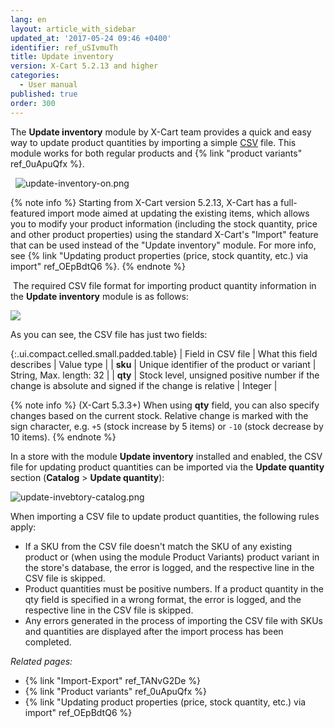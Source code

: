 ```yaml
---
lang: en
layout: article_with_sidebar
updated_at: '2017-05-24 09:46 +0400'
identifier: ref_uSIvmuTh
title: Update inventory
version: X-Cart 5.2.13 and higher
categories:
  - User manual
published: true
order: 300
---
```


The **Update inventory** module by X-Cart team provides a quick and easy way to update product quantities by importing a simple [CSV](https://en.wikipedia.org/wiki/Comma-separated_values) file. This module works for both regular products and {% link "product variants" ref_0uApuQfx %}.

   ![update-inventory-on.png]({{site.baseurl}}/attachments/ref_uSIvmuTh/update-inventory-on.png)
 
{% note info %}
Starting from X-Cart version 5.2.13, X-Cart has a full-featured import mode aimed at updating the existing items, which allows you to modify your product information (including the stock quantity, price and other product properties) using the standard X-Cart's "Import" feature that can be used instead of the "Update inventory" module. For more info, see {% link "Updating product properties (price, stock quantity, etc.) via import" ref_OEpBdtQ6 %}.
{% endnote %}

 The required CSV file format for importing product quantity information in the **Update inventory** module is as follows:

![]({{site.baseurl}}/attachments/9306477/9438201.png)

As you can see, the CSV file has just two fields:

{:.ui.compact.celled.small.padded.table}
| Field in CSV file | What this field describes | Value type |
| **sku** | Unique identifier of the product or variant | String, Max. length: 32 |
| **qty** | Stock level, unsigned positive number if the change is absolute and signed if the change is relative | Integer |

{% note info %}
(X-Cart 5.3.3+) 
When using **qty** field, you can also specify changes based on the current stock. Relative change is marked with the sign character, e.g. `+5` (stock increase by 5 items) or `-10` (stock decrease by 10 items). 
{% endnote %}

In a store with the module **Update inventory** installed and enabled, the CSV file for updating product quantities can be imported via the **Update quantity** section (**Catalog** > **Update quantity**):

![update-invebtory-catalog.png]({{site.baseurl}}/attachments/ref_uSIvmuTh/update-invebtory-catalog.png)

When importing a CSV file to update product quantities, the following rules apply:

*   If a SKU from the CSV file doesn't match the SKU of any existing product or (when using the module Product Variants) product variant in the store's database, the error is logged, and the respective line in the CSV file is skipped.
*   Product quantities must be positive numbers. If a product quantity in the qty field is specified in a wrong format, the error is logged, and the respective line in the CSV file is skipped.
*   Any errors generated in the process of importing the CSV file with SKUs and quantities are displayed after the import process has been completed.

_Related pages:_

*   {% link "Import-Export" ref_TANvG2De %}
*   {% link "Product variants" ref_0uApuQfx %}
*   {% link "Updating product properties (price, stock quantity, etc.) via import" ref_OEpBdtQ6 %}
